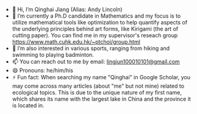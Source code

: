 - 👋 Hi, I’m Qinghai Jiang (Alias: Andy Lincoln)
- 🌱 I’m currently a Ph.D candidate in Mathematics and my focus is to utilize mathematical tools like optimization to help quantify aspects of the underlying principles behind art forms, like Kirigami (the art of cutting paper). You can find me in my supervisor's reseach group https://www.math.cuhk.edu.hk/~ptchoi/group.html
- 👀 I’m also interested in various sports, ranging from hiking and swimming to playing badminton.
- 📫 You can reach out to me by email: lingjun100010101@gmail.com
- 😄 Pronouns: he/him/his
- ⚡ Fun fact: When searching my name "Qinghai" in Google Scholar, you may come across many articles (about "me" but not mine) related to ecological topics. This is due to the unique nature of my first name, which shares its name with the largest lake in China and the province it is located in.

<!---
Andy-Lincoln/Andy-Lincoln is a ✨ special ✨ repository because its `README.md` (this file) appears on your GitHub profile.
You can click the Preview link to take a look at your changes.
--->
